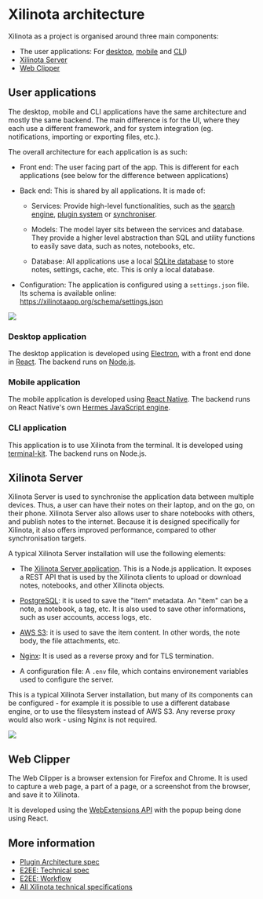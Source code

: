# Xilinota architecture

Xilinota as a project is organised around three main components:

- The user applications: For [desktop](https://github.com/XilinJia/Xilinota/blob/main/readme/apps/desktop.md), [mobile](https://github.com/XilinJia/Xilinota/blob/main/readme/apps/mobile.md) and [CLI](https://github.com/XilinJia/Xilinota/blob/main/readme/apps/terminal.md))
- [Xilinota Server](https://github.com/XilinJia/Xilinota/blob/main/packages/server/README.md)
- [Web Clipper](https://github.com/XilinJia/Xilinota/blob/main/readme/apps/clipper.md)

## User applications

The desktop, mobile and CLI applications have the same architecture and mostly the same backend. The main difference is for the UI, where they each use a different framework, and for system integration (eg. notifications, importing or exporting files, etc.).

The overall architecture for each application is as such:

- Front end: The user facing part of the app. This is different for each applications (see below for the difference between applications)

- Back end: This is shared by all applications. It is made of:

  - Services: Provide high-level functionalities, such as the [search engine](https://github.com/XilinJia/Xilinota/tree/main/packages/lib/services/searchengine), [plugin system](https://github.com/XilinJia/Xilinota/tree/main/packages/lib/services/plugins) or [synchroniser](https://github.com/XilinJia/Xilinota/blob/main/packages/lib/Synchronizer.ts).

  - Models: The model layer sits between the services and database. They provide a higher level abstraction than SQL and utility functions to easily save data, such as notes, notebooks, etc.

  - Database: All applications use a local [SQLite database](https://sqlite.org/index.html) to store notes, settings, cache, etc. This is only a local database.

- Configuration: The application is configured using a `settings.json` file. Its schema is available online: <https://xilinotaapp.org/schema/settings.json>

<img src="https://raw.githubusercontent.com/xilinjia/xilinota/main/Assets/WebsiteAssets/images/architecture/Application.png" style="max-width: 100%;"/>

### Desktop application

The desktop application is developed using [Electron](https://www.electronjs.org/), with a front end done in [React](https://react.dev/). The backend runs on [Node.js](https://nodejs.org/).

### Mobile application

The mobile application is developed using [React Native](https://reactnative.dev/). The backend runs on React Native's own [Hermes JavaScript engine](https://hermesengine.dev/).

### CLI application

This application is to use Xilinota from the terminal. It is developed using [terminal-kit](https://github.com/cronvel/terminal-kit). The backend runs on Node.js.

## Xilinota Server

Xilinota Server is used to synchronise the application data between multiple devices. Thus, a user can have their notes on their laptop, and on the go, on their phone. Xilinota Server also allows user to share notebooks with others, and publish notes to the internet. Because it is designed specifically for Xilinota, it also offers improved performance, compared to other synchronisation targets.

A typical Xilinota Server installation will use the following elements:

- The [Xilinota Server application](https://github.com/XilinJia/Xilinota/blob/main/packages/server/README.md). This is a Node.js application. It exposes a REST API that is used by the Xilinota clients to upload or download notes, notebooks, and other Xilinota objects.

- [PostgreSQL](https://www.postgresql.org/): it is used to save the "item" metadata. An "item" can be a note, a notebook, a tag, etc. It is also used to save other informations, such as user accounts, access logs, etc.

- [AWS S3](https://aws.amazon.com/s3/): it is used to save the item content. In other words, the note body, the file attachments, etc.

- [Nginx](https://www.nginx.com/): It is used as a reverse proxy and for TLS termination.

- A configuration file: A `.env` file, which contains environement variables used to configure the server.

This is a typical Xilinota Server installation, but many of its components can be configured - for example it is possible to use a different database engine, or to use the filesystem instead of AWS S3. Any reverse proxy would also work - using Nginx is not required.

<img src="https://raw.githubusercontent.com/xilinjia/xilinota/main/Assets/WebsiteAssets/images/architecture/XilinotaServer.png" style="max-width: 100%;"/>

## Web Clipper

The Web Clipper is a browser extension for Firefox and Chrome. It is used to capture a web page, a part of a page, or a screenshot from the browser, and save it to Xilinota.

It is developed using the [WebExtensions API](https://extensionworkshop.com/documentation/develop/about-the-webextensions-api/) with the popup being done using React.

## More information

- [Plugin Architecture spec](https://github.com/XilinJia/Xilinota/blob/main/readme/dev/spec/plugins.md)
- [E2EE: Technical spec](https://github.com/XilinJia/Xilinota/blob/main/readme/dev/spec/e2ee.md)
- [E2EE: Workflow](https://github.com/XilinJia/Xilinota/blob/main/readme/dev/spec/e2ee/workflow.md)
- [All Xilinota technical specifications](https://github.com/XilinJia/Xilinota/tree/main/readme/dev/spec)
